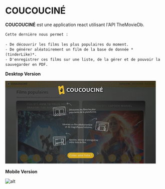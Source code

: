 # COUCOUCINÉ

**COUCOUCINÉ** est une application react utilisant l'API TheMovieDb. 
```
Cette dernière nous permet :

- De découvrir les films les plus populaires du moment.
- De générer aléatoirement un film de la base de donnée *(tinderLike)*.
- D'enregistrer ces films sur une liste, de la gérer et de pouvoir la sauvegarder en PDF.
```

**Desktop Version**

![alt](https://github.com/jeanpruski/jeanpruski.github.io/blob/master/gif/coucoucine_lg.gif?raw=true)

**Mobile Version**

![alt](https://github.com/jeanpruski/jeanpruski.github.io/blob/master/gif/coucoucine_sm.gif?raw=true)
